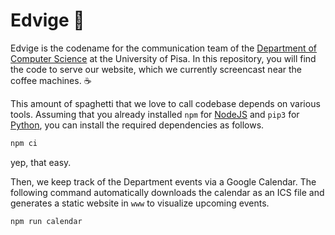 # Edvige 🦉

Edvige is the codename
for the communication team
of the [Department of Computer Science](https://di.unipi.it)
at the University of Pisa.
In this repository,
you will find the code
to serve our website,
which we currently screencast
near the coffee machines. ☕

This amount of spaghetti
that we love to call codebase
depends on various tools.
Assuming that you already installed
`npm` for
[NodeJS](https://nodejs.org/en/)
and `pip3` for
[Python](https://www.python.org/),
you can install the required dependencies
as follows.

```bash
npm ci
```

yep, that easy.

Then, we keep track of the Department events
via a Google Calendar.
The following command automatically downloads
the calendar as an ICS file and generates
a static website in `www` to visualize
upcoming events.

```bash
npm run calendar
```
